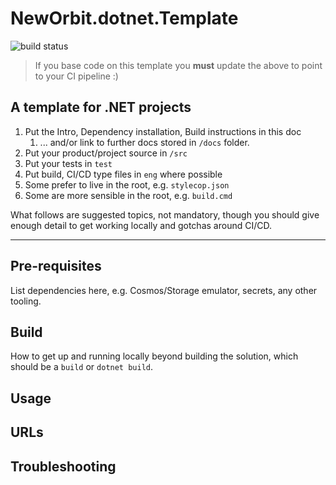 # NewOrbit.dotnet.Template

![build status][build-badge]

[build-badge]: https://dev.azure.com/neworbit/NewOrbit.dotnet.Template/_apis/build/status/NewOrbit.NewOrbit.dotnet.Template?branchName=master  "Build Badge"

> If you base code on this template you **must** update the above to point to your CI pipeline :)

## A template for .NET projects

1. Put the Intro, Dependency installation, Build instructions in this doc
    1. ... and/or link to further docs stored in `/docs` folder.
1. Put your product/project source in `/src`
1. Put your tests in `test`
1. Put build, CI/CD type files in `eng` where possible 
  1. Some prefer to live in the root, e.g. `stylecop.json`
  1. Some are more sensible in the root, e.g. `build.cmd`


What follows are suggested topics, not mandatory, though you should give enough detail to get working locally and gotchas around CI/CD.

--- 

## Pre-requisites

List dependencies here, e.g. Cosmos/Storage emulator, secrets, any other tooling.

## Build

How to get up and running locally beyond building the solution, which should be a `build` or `dotnet build`.

## Usage

## URLs

## Troubleshooting
